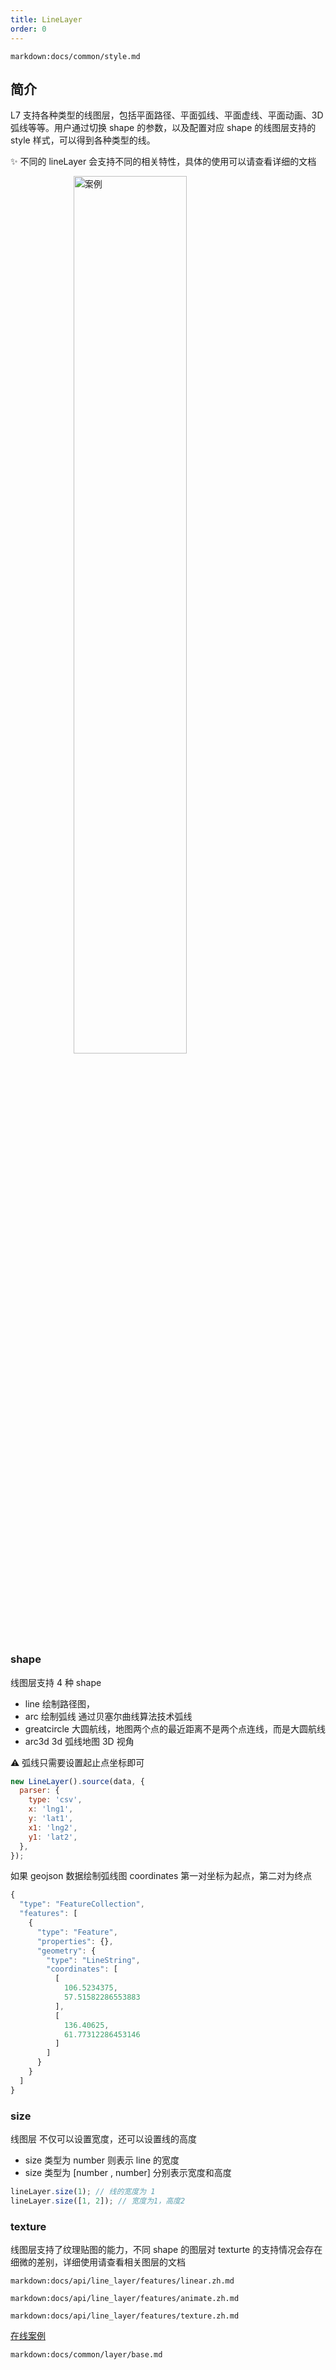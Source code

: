 ```yaml
---
title: LineLayer
order: 0
---
```


`markdown:docs/common/style.md`

## 简介

L7 支持各种类型的线图层，包括平面路径、平面弧线、平面虚线、平面动画、3D 弧线等等。用户通过切换 shape 的参数，以及配置对应 shape 的线图层支持的 style 样式，可以得到各种类型的线。

✨ 不同的 lineLayer 会支持不同的相关特性，具体的使用可以请查看详细的文档

<img width="60%" style="display: block;margin: 0 auto;" alt="案例" src='https://gw.alipayobjects.com/mdn/rms_816329/afts/img/A*MxnRTrzcawcAAAAAAAAAAAAAARQnAQ'>

### shape

线图层支持 4 种 shape

- line 绘制路径图，
- arc 绘制弧线 通过贝塞尔曲线算法技术弧线
- greatcircle 大圆航线，地图两个点的最近距离不是两个点连线，而是大圆航线
- arc3d 3d 弧线地图 3D 视角

⚠️ 弧线只需要设置起止点坐标即可

```javascript
new LineLayer().source(data, {
  parser: {
    type: 'csv',
    x: 'lng1',
    y: 'lat1',
    x1: 'lng2',
    y1: 'lat2',
  },
});
```

如果 geojson 数据绘制弧线图 coordinates 第一对坐标为起点，第二对为终点

```javascript
{
  "type": "FeatureCollection",
  "features": [
    {
      "type": "Feature",
      "properties": {},
      "geometry": {
        "type": "LineString",
        "coordinates": [
          [
            106.5234375,
            57.51582286553883
          ],
          [
            136.40625,
            61.77312286453146
          ]
        ]
      }
    }
  ]
}

```

### size

线图层 不仅可以设置宽度，还可以设置线的高度

- size 类型为 number 则表示 line 的宽度
- size 类型为 [number , number] 分别表示宽度和高度

```javascript
lineLayer.size(1); // 线的宽度为 1
lineLayer.size([1, 2]); // 宽度为1，高度2
```

### texture

线图层支持了纹理贴图的能力，不同 shape 的图层对 texturte 的支持情况会存在细微的差别，详细使用请查看相关图层的文档

`markdown:docs/api/line_layer/features/linear.zh.md`

`markdown:docs/api/line_layer/features/animate.zh.md`

`markdown:docs/api/line_layer/features/texture.zh.md`

[在线案例](../../../examples/line/isoline#height)

`markdown:docs/common/layer/base.md`
